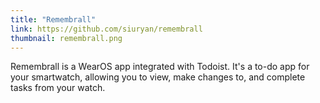 ```yaml
---
title: "Remembrall"
link: https://github.com/siuryan/remembrall
thumbnail: remembrall.png
---
```


Remembrall is a WearOS app integrated with Todoist. It's a to-do app for your smartwatch, allowing you to view, make changes to, and complete tasks from your watch.
